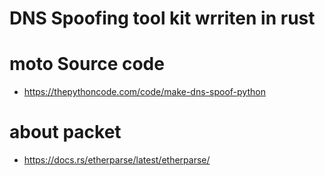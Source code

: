 # DNS Spoofing tool kit wrriten in rust  

# moto Source code   

- https://thepythoncode.com/code/make-dns-spoof-python   

# about packet   

- https://docs.rs/etherparse/latest/etherparse/
